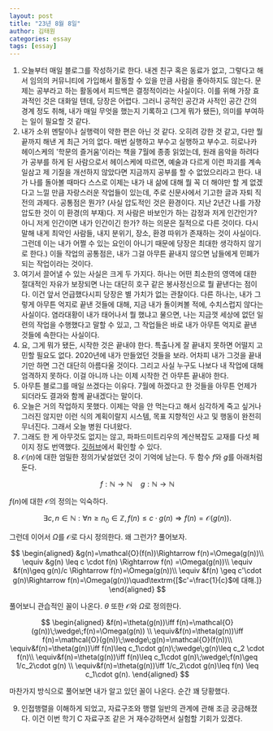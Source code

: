 ```yaml
---
layout: post
title: "23년 8월 8일"
author: 김태원
categories: essay
tags: [essay]
---
```


1. 오늘부터 매일 블로그를 작성하기로 한다. 내겐 친구 혹은 동료가 없고, 
    그렇다고 해서 임의의 커뮤니티에 가입해서 활동할 수 있을 만큼 사람을
    좋아하지도 않는다. 문제는 공부라고 하는 활동에서 피드백은 결정적이라는
    사실이다. 이를 위해 가장 효과적인 것은 대화일 텐데, 당장은 어렵다.
    그러니 공적인 공간과 사적인 공간 간의 경계 정도 취해, 내가 매일 무엇을
    했는지 기록하고 (그게 뭐가 됐든), 의미를 부여하는 일이 필요할 것 같다.
2. 내가 소위 멘탈이나 실행력이 약한 편은 아닌 것 같다. 오히려 강한 것 같고,
    다만 뭘 끝까지 해낸 게 최근 거의 없다. 매번 실행하고 부수고 실행하고 부수고. 
    히로나카 헤이스케의 '학문의 즐거움'이라는 책을 7월에 종종 읽었는데,
    원래 음악을 하려다가 공부를 하게 된 사람으로서 헤이스케에 따르면, 예술과
    다르게 이런 파괴를 계속 일삼고 제 기질을 개선하지 않았다면 지금까지 공부를
    할 수 없었으리라고 한다. 내가 나를 돌아볼 때마다 스스로 이제는 내가 내 삶에
    대해 뭘 꼭 더 해야만 할 게 없겠다고 느낄 만큼 자랑스러운 작업들이 있는데, 
    주로 신문사에서 기고한 글과 자퇴 직전의 과제다. 공통점은 뭔가?
    (사실 압도적인 것은 환경이다. 지난 2년간 나를 가장 압도한 것이 이 
     환경(의 부재)다. 저 사람은 바보인가 하는 감정과 저게 인간인가? 아니 저게
     인간이면 내가 인간이긴 한가? 하는 의문은 질적으로 다른 것이다. 다시 말해
     내게 최악인 사람들, 내지 분위기, 장소, 환경 따위가 존재하는 것이 사실이다. 
     그런데 이는 내가 어쩔 수 있는 요인이 아니기 때문에 당장은 최대한 생각하지
     않기로 한다.) 이들 작업의 공통점은, 내가 그걸 아무튼 끝내지 않으면 남들에게
    민폐가 되는 작업이라는 것이다.
3. 여기서 끌어낼 수 있는 사실은 크게 두 가지다. 하나는 어떤 최소한의 영역에
    대한 절대적인 자유가 보장되면 나는 대단히 호구 같은 봉사정신으로 뭘
    끝낸다는 점이다. 이건 앞서 언급했다시피 당장은 별 가치가 없는 관찰이다.
    다른 하나는, 내가 그렇게 아무튼 억지로 끝낸 것들에 대해, 지금 내가
    돌이켜볼 적에, 수치스럽지 않다는 사실이다. 염라대황이 내가 태어나서 뭘
    했냐고 물으면, 나는 지금껏 세상에 없던 일련의 작업을 수행했다고 말할
    수 있고, 그 작업들은 바로 내가 아무튼 억지로 끝낸 것들에 속한다는
    사실이다. 
4. 요, 그게 뭐가 됐든, 시작한 것은 끝내야 한다. 특출나게 잘 끝내지 못하면
    어떨지 고민할 필요도 없다. 2020년에 내가 만들었던 것들을 보라. 어차피
    내가 그것을 끝내기만 하면 그건 대단히 아름다울 것이다. 그리고 사실
    누구도 나보다 내 작업에 대해 엄격하지 못하다. 이걸 아니까 나는 이제 
    시작한 건 아무튼 끝내야 한다.
5. 아무튼 블로그를 매일 쓰겠다는 이유다. 7월에 하겠다고 한 것들을 아무튼 
    언제가 되더라도 결과와 함께 끝내겠다는 말이다. 
6. 오늘은 거의 작업하지 못했다. 이제는 약을 안 먹는다고 해서 심각하게 죽고
    싶거나 그러진 않지만 이런 식의 계획이랄지 시스템, 목표 지향적인 사고 및
    행동이 완전히 무너진다. 그래서 오늘 병원 다녀왔다.
7. 그래도 한 게 아무것도 없지는 않고, 파파드미트리우의 계산복잡도 교재를
다섯 페이지 정도 번역했다. [깃허브](https://github.com/pangmoo-KTW/TRANS/blob/main/Books/Papadimitriou/Papadimitriou1994.pdf)에서 확인할 수 있다. 
8. $\mathcal{O}(n)$에 대한 엄밀한 정의가낯설었던 것이 기억에 남는다. 두 함수 $f$와 $g$를
아래처럼 둔다.

$$
f:\mathbb{\mathbb{N}}\rightarrow{\mathbb{N}}\quad g:\mathbb{N}\rightarrow{\mathbb{N}}
$$

$f(n)$에 대한 $\mathcal{O}$의 정의는 익숙하다.

$$
\exists c, n\in\mathbb{N}:\forall n\geq n_0\in\mathbb{Z}, f(n)\leq c\cdot g(n)\Rightarrow f(n)=\mathcal{O}(g(n)).
$$

그런데 이어서 $\Omega$를 $\mathcal{O}$로 다시 정의한다. 왜 그런가? 풀어보자.

$$
\begin{aligned}
&g(n)=\mathcal{O}(f(n))\Rightarrow f(n)=\Omega(g(n))\\
\equiv &g(n) \leq c \cdot f(n) \Rightarrow f(n) =\Omega(g(n))\\
\equiv &f(n)\geq g(n)/c \Rightarrow f(n)=\Omega(g(n))\\
\equiv &f(n) \geq c'\cdot g(n)\Rightarrow f(n)=\Omega(g(n))\quad\textrm{[$c'=\frac{1}{c}$에 대해.]}
\end{aligned}
$$

풀어보니 관습적인 꼴이 나온다. $\theta$ 또한 $\mathcal{O}$와 $\Omega$로 정의한다.

$$
\begin{aligned}
&f(n)=\theta(g(n))\iff f(n)=\mathcal{O}(g(n))\;\wedge\;f(n)=\Omega(g(n)) \\
\equiv&f(n)=\theta(g(n))\iff f(n)=\mathcal{O}(g(n))\;\wedge\;g(n)=\mathcal{O}(f(n))\\
\equiv&f(n)=\theta(g(n))\iff f(n)\leq c_1\cdot g(n)\;\wedge\;g(n)\leq c_2 \cdot f(n)\\
\equiv&f(n)=\theta(g(n))\iff f(n)\leq c_1\cdot g(n)\;\wedge\;f(n)\geq 1/c_2\cdot g(n) \\
\equiv&f(n)=\theta(g(n))\iff 1/c_2\cdot g(n)\leq f(n) \leq c_1\cdot g(n).
\end{aligned}
$$

마찬가지 방식으로 풀어보면 내가 알고 있던 꼴이 나온다. 순간 꽤 당황했다.

9. 인접행렬을 이해하게 되었고, 자료구조와 행렬 일반의 관계에 관해 조금 궁금해졌다.
이건 이번 학기 C 자료구조 같은 거 재수강하면서 실험할 기회가 있겠다. 
